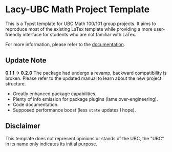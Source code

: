 # Lacy-UBC Math Project Template
This is a Typst template for UBC Math 100/101 group projects. It aims to reproduce most of the existing LaTex template while providing a more user-friendly interface for students who are not familiar with LaTex.

For more information, please refer to the [documentation](/manual.pdf).

## Update Note
**0.1.1 → 0.2.0** The package had undergo a revamp, backward compatibility is broken. Please refer to the updated manual to learn about the new project structure.
- Greatly enhanced package capabilities.
- Plenty of info emission for package plugins (lame over-engineering).
- Code documentation.
- Supposed performance boost (less `state` updates I hope).

## Disclaimer
This template does not represent opinions or stands of the UBC, the "UBC" in its name only indicates its initial purpose.

<!--
####################
####### CS50 #######
####################

This is a legit CS50 final project, since it started after I started the course.
See first commit date as sort of a proof.
-->

